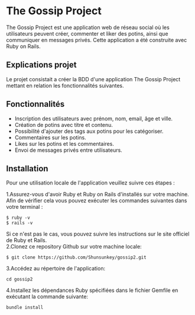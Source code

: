 # The Gossip Project
The Gossip Project est une application web de réseau social où les utilisateurs peuvent créer, commenter et liker des potins, ainsi que communiquer en messages privés. Cette application a été construite avec Ruby on Rails.

## Explications projet
Le projet consistait a créer la BDD d'une application The Gossip Project mettant en relation les fonctionnalités suivantes.

## Fonctionnalités
* Inscription des utilisateurs avec prénom, nom, email, âge et ville.
* Création de potins avec titre et contenu.
* Possibilité d'ajouter des tags aux potins pour les catégoriser.
* Commentaires sur les potins.
* Likes sur les potins et les commentaires.
* Envoi de messages privés entre utilisateurs.

## Installation
Pour une utilisation locale de l'application veuillez suivre ces étapes :

1.Assurez-vous d'avoir Ruby et Ruby on Rails d'installés sur votre machine.
Afin de vérifier cela vous pouvez exécuter les commandes suivantes dans votre terminal :
```
$ ruby -v
$ rails -v
```
Si ce n'est pas le cas, vous pouvez suivre les instructions sur le site officiel de Ruby et Rails.  
2.Clonez ce repository Github sur votre machine locale:
```
$ git clone https://github.com/Shunsunkey/gossip2.git
```
3.Accédez au répertoire de l'application:
```
cd gossip2
```
4.Installez les dépendances Ruby spécifiées dans le fichier Gemfile en exécutant la commande suivante:
```
bundle install
```
